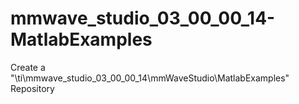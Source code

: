 # mmwave_studio_03_00_00_14-MatlabExamples
Create a "\ti\mmwave_studio_03_00_00_14\mmWaveStudio\MatlabExamples" Repository

